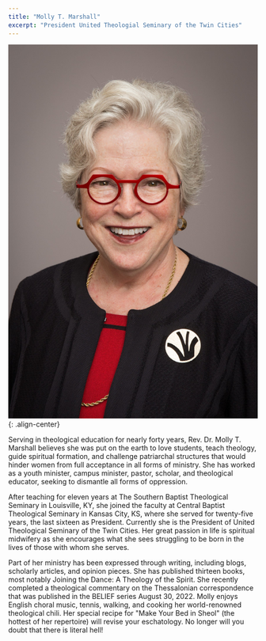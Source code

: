 ```yaml
---
title: "Molly T. Marshall"
excerpt: "President United Theologial Seminary of the Twin Cities"
---
```

![image-center](/assets/images/Molly_T_Marshall_2021-scaled.jpeg){: .align-center}

Serving in theological education for nearly forty years, Rev. Dr. Molly T. Marshall believes she was put on the earth to love students, teach theology, guide spiritual formation, and challenge patriarchal structures that would hinder women from full acceptance in all forms of ministry. She has worked as a youth minister, campus minister, pastor, scholar, and theological educator, seeking to dismantle all forms of oppression.

After teaching for eleven years at The Southern Baptist Theological Seminary in Louisville, KY, she joined the faculty at Central Baptist Theological Seminary in Kansas City, KS, where she served for twenty-five years, the last sixteen as President. Currently she is the President of United Theological Seminary of the Twin Cities. Her great passion in life is spiritual midwifery as she encourages what she sees struggling to be born in the lives of those with whom she serves.

Part of her ministry has been expressed through writing, including blogs, scholarly articles, and opinion pieces. She has published thirteen books, most notably Joining the Dance: A Theology of the Spirit. She recently completed a theological commentary on the Thessalonian correspondence that was published in the BELIEF series August 30, 2022. Molly enjoys English choral music, tennis, walking, and cooking her world-renowned theological chili. Her special recipe for "Make Your Bed in Sheol" (the hottest of her repertoire) will revise your eschatology. No longer will you doubt that there is literal hell!